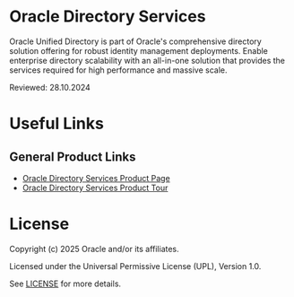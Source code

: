 # Oracle Directory Services

Oracle Unified Directory is part of Oracle's comprehensive directory solution offering for robust identity management deployments. Enable enterprise directory scalability with an all-in-one solution that provides the services required for high performance and massive scale.

Reviewed: 28.10.2024

# Useful Links

## General Product Links

- [Oracle Directory Services Product Page](https://www.oracle.com/in/security/identity-management/directory-services/)
- [Oracle Directory Services Product Tour](https://www.oracle.com/webfolder/s/quicktours/paas/pt-sec-oud/index.html)
    
# License

Copyright (c) 2025 Oracle and/or its affiliates.

Licensed under the Universal Permissive License (UPL), Version 1.0.

See [LICENSE](https://github.com/oracle-devrel/technology-engineering/blob/main/LICENSE) for more details.
